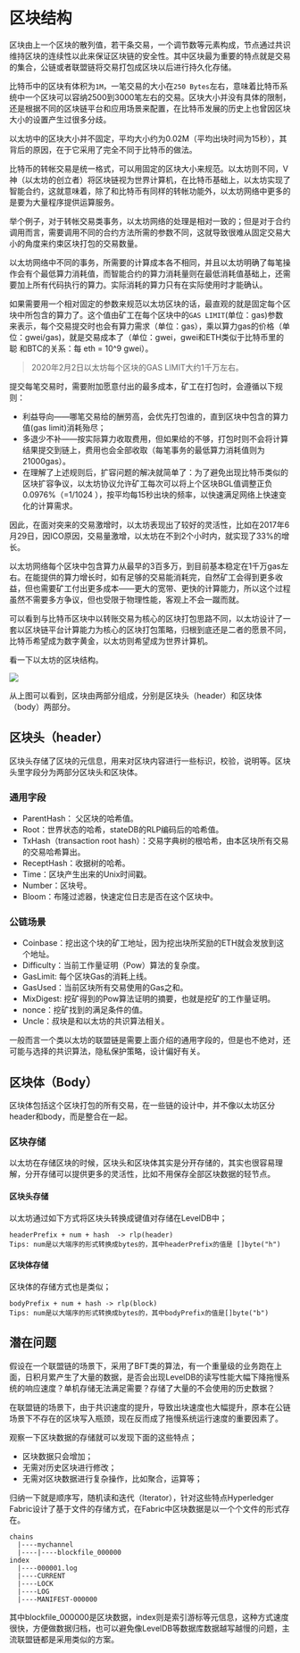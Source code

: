 # 区块结构

区块由上一个区块的散列值，若干条交易，一个调节数等元素构成，节点通过共识维持区块的连续性以此来保证区块链的安全性。其中区块最为重要的特点就是交易的集合，公链或者联盟链将交易打包成区块以后进行持久化存储。

比特币中的区块有体积为`1M`，一笔交易的大小在`250 Bytes`左右，意味着比特币系统中一个区块可以容纳2500到3000笔左右的交易。区块大小并没有具体的限制，还是根据不同的区块链平台和应用场景来配置，在比特币发展的历史上也曾因区块大小的设置产生过很多分歧。

以太坊中的区块大小并不固定，平均大小约为0.02M（平均出块时间为15秒），其背后的原因，在于它采用了完全不同于比特币的做法。

比特币的转帐交易是统一格式，可以用固定的区块大小来规范。以太坊则不同，V神（以太坊的创立者）将区块链视为世界计算机，在比特币基础上，以太坊实现了智能合约，这就意味着，除了和比特币有同样的转帐功能外，以太坊网络中更多的是要为大量程序提供运算服务。

举个例子，对于转帐交易类事务，以太坊网络的处理是相对一致的；但是对于合约调用而言，需要调用不同的合约方法所需的参数不同，这就导致很难从固定交易大小的角度来约束区块打包的交易数量。

以太坊网络中不同的事务，所需要的计算成本各不相同，并且以太坊明确了每笔操作会有个最低算力消耗值，而智能合约的算力消耗量则在最低消耗值基础上，还需要加上所有代码执行的算力。实际消耗的算力只有在实际使用时才能确认。

如果需要用一个相对固定的参数来规范以太坊区块的话，最直观的就是固定每个区块中所包含的算力了。这个值由矿工在每个区块中的`GAS LIMIT`(单位：gas)参数来表示，每个交易提交时也会有算力需求（单位：gas），乘以算力gas的价格（单位：gwei/gas)，就是交易成本了（单位：gwei，gwei和ETH类似于比特币里的 聪 和BTC的关系：每 eth = 10^9 gwei）。
> 2020年2月2日以太坊每个区块的GAS LIMIT大约1千万左右。

提交每笔交易时，需要附加愿意付出的最多成本，矿工在打包时，会遵循以下规则：
- 利益导向——哪笔交易给的酬劳高，会优先打包谁的，直到区块中包含的算力值(gas limit)消耗殆尽；
- 多退少不补——按实际算力收取费用，但如果给的不够，打包时则不会将计算结果提交到链上，费用也会全部收取（每笔事务的最低算力消耗值则为21000gas）。
- 在理解了上述规则后，扩容问题的解决就简单了：为了避免出现比特币类似的区块扩容争议，以太坊协议允许矿工每次可以将上个区块BGL值调整正负0.0976%（=1/1024 ），按平均每15秒出块的频率，以快速满足网络上快速变化的计算需求。

因此，在面对突来的交易激增时，以太坊表现出了较好的灵活性，比如在2017年6月29日，因ICO原因，交易量激增，以太坊在不到2个小时内，就实现了33%的增长。

以太坊网络每个区块中包含算力从最早的3百多万，到目前基本稳定在1千万gas左右。在能提供的算力增长时，如有足够的交易能消耗完，自然矿工会得到更多收益，但也需要矿工付出更多成本——更大的宽带、更快的计算能力，所以这个过程虽然不需要多方争议，但也受限于物理性能，客观上不会一蹴而就。

可以看到与比特币区块中以转账交易为核心的区块打包思路不同，以太坊设计了一套以区块链平台计算能力为核心的区块打包策略，归根到底还是二者的愿景不同，比特币希望成为数字黄金，以太坊则希望成为世界计算机。


看一下以太坊的区块结构。

![](https://github.com/Ice-Storm/structure-and-interpretation-of-blockchain/blob/master/img/chapter_6/6_12.png?raw=true)

从上图可以看到，区块由两部分组成，分别是区块头（header）和区块体（body）两部分。

## 区块头（header）

区块头存储了区块的元信息，用来对区块内容进行一些标识，校验，说明等。区块头里字段分为两部分区块头和区块体。

### 通用字段
- ParentHash： 父区块的哈希值。
- Root：世界状态的哈希，stateDB的RLP编码后的哈希值。
- TxHash（transaction root hash）：交易字典树的根哈希，由本区块所有交易的交易哈希算出。
- ReceptHash：收据树的哈希。
- Time：区块产生出来的Unix时间戳。
- Number：区块号。
- Bloom：布隆过滤器，快速定位日志是否在这个区块中。

### 公链场景
- Coinbase：挖出这个块的矿工地址，因为挖出块所奖励的ETH就会发放到这个地址。
- Difficulty：当前工作量证明（Pow）算法的复杂度。
- GasLimit: 每个区块Gas的消耗上线。
- GasUsed：当前区块所有交易使用的Gas之和。
- MixDigest: 挖矿得到的Pow算法证明的摘要，也就是挖矿的工作量证明。
- nonce：挖矿找到的满足条件的值。
- Uncle：叔块是和以太坊的共识算法相关。

一般而言一个类以太坊的联盟链是需要上面介绍的通用字段的，但是也不绝对，还可能与选择的共识算法，隐私保护策略，设计偏好有关。

## 区块体（Body）

区块体包括这个区块打包的所有交易，在一些链的设计中，并不像以太坊区分header和body，而是整合在一起。

### 区块存储
以太坊在存储区块的时候，区块头和区块体其实是分开存储的，其实也很容易理解，分开存储可以提供更多的灵活性，比如不用保存全部区块数据的轻节点。

#### 区块头存储
以太坊通过如下方式将区块头转换成键值对存储在LevelDB中；
```
headerPrefix + num + hash  -> rlp(header)
Tips: num是以大端序的形式转换成bytes的，其中headerPrefix的值是 []byte("h")
```

#### 区块体存储
区块体的存储方式也是类似；
```
bodyPrefix + num + hash -> rlp(block)
Tips: num是以大端序的形式转换成bytes的，其中bodyPrefix的值是[]byte("b")
```

## 潜在问题
假设在一个联盟链的场景下，采用了BFT类的算法，有一个重量级的业务跑在上面，日积月累产生了大量的数据，是否会出现LevelDB的读写性能大幅下降拖慢系统的响应速度？单机存储无法满足需要？存储了大量的不会使用的历史数据？

在联盟链的场景下，由于共识速度的提升，导致出块速度也大幅提升，原本在公链场景下不存在的区块写入瓶颈，现在反而成了拖慢系统运行速度的重要因素了。

观察一下区块数据的存储就可以发现下面的这些特点；
- 区块数据只会增加；
- 无需对历史区块进行修改；
- 无需对区块数据进行复杂操作，比如聚合，运算等；

归纳一下就是顺序写，随机读和迭代（Iterator），针对这些特点Hyperledger Fabric设计了基于文件的存储方式，在Fabric中区块数据是以一个个文件的形式存在。

```
chains
  |----mychannel
  |----|----blockfile_000000
index
  |----000001.log
  |----CURRENT
  |----LOCK
  |----LOG
  |----MANIFEST-000000
```
其中blockfile_000000是区块数据，index则是索引游标等元信息，这种方式速度很快，方便做数据归档，也可以避免像LevelDB等数据库数据越写越慢的问题，主流联盟链都是采用类似的方案。
